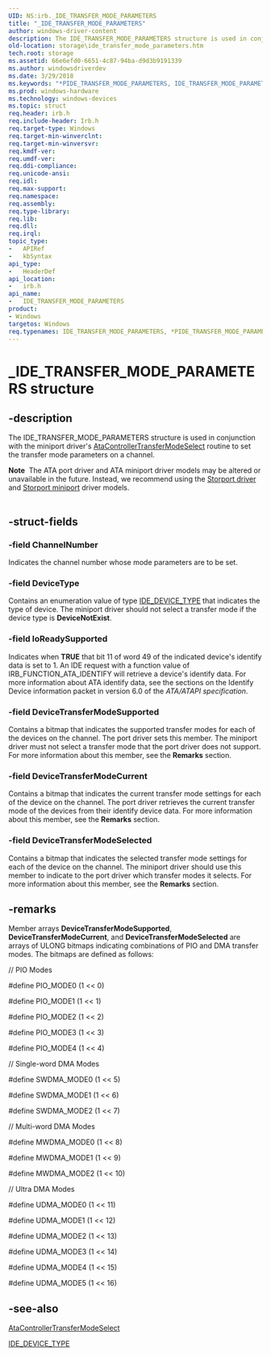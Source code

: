```yaml
---
UID: NS:irb._IDE_TRANSFER_MODE_PARAMETERS
title: "_IDE_TRANSFER_MODE_PARAMETERS"
author: windows-driver-content
description: The IDE_TRANSFER_MODE_PARAMETERS structure is used in conjunction with the miniport driver's AtaControllerTransferModeSelect routine to set the transfer mode parameters on a channel.Note  The ATA port driver and ATA miniport driver models may be altered or unavailable in the future. Instead, we recommend using the Storport driver and Storport miniport driver models.
old-location: storage\ide_transfer_mode_parameters.htm
tech.root: storage
ms.assetid: 66e6efd0-6651-4c87-94ba-d9d3b9191339
ms.author: windowsdriverdev
ms.date: 3/29/2018
ms.keywords: "*PIDE_TRANSFER_MODE_PARAMETERS, IDE_TRANSFER_MODE_PARAMETERS, IDE_TRANSFER_MODE_PARAMETERS structure [Storage Devices], PIDE_TRANSFER_MODE_PARAMETERS, PIDE_TRANSFER_MODE_PARAMETERS structure pointer [Storage Devices], _IDE_TRANSFER_MODE_PARAMETERS, irb/IDE_TRANSFER_MODE_PARAMETERS, irb/PIDE_TRANSFER_MODE_PARAMETERS, storage.ide_transfer_mode_parameters, structs-ATA_41b44f2c-8685-45fe-8c56-2a9a648782b4.xml"
ms.prod: windows-hardware
ms.technology: windows-devices
ms.topic: struct
req.header: irb.h
req.include-header: Irb.h
req.target-type: Windows
req.target-min-winverclnt: 
req.target-min-winversvr: 
req.kmdf-ver: 
req.umdf-ver: 
req.ddi-compliance: 
req.unicode-ansi: 
req.idl: 
req.max-support: 
req.namespace: 
req.assembly: 
req.type-library: 
req.lib: 
req.dll: 
req.irql: 
topic_type:
-	APIRef
-	kbSyntax
api_type:
-	HeaderDef
api_location:
-	irb.h
api_name:
-	IDE_TRANSFER_MODE_PARAMETERS
product:
- Windows
targetos: Windows
req.typenames: IDE_TRANSFER_MODE_PARAMETERS, *PIDE_TRANSFER_MODE_PARAMETERS
---
```


# _IDE_TRANSFER_MODE_PARAMETERS structure


## -description


The IDE_TRANSFER_MODE_PARAMETERS structure is used in conjunction with the miniport driver's <a href="https://msdn.microsoft.com/library/windows/hardware/ff550143">AtaControllerTransferModeSelect</a> routine to set the transfer mode parameters on a channel.
<div class="alert"><b>Note</b>  The ATA port driver and ATA miniport driver models may be altered or unavailable in the future. Instead, we recommend using the <a href="https://msdn.microsoft.com/windows/hardware/drivers/storage/storport-driver">Storport driver</a> and <a href="https://msdn.microsoft.com/windows/hardware/drivers/storage/storport-miniport-drivers">Storport miniport</a> driver models.</div><div> </div>

## -struct-fields




### -field ChannelNumber

Indicates the channel number whose mode parameters are to be set.


### -field DeviceType

Contains an enumeration value of type <a href="https://msdn.microsoft.com/library/windows/hardware/ff559096">IDE_DEVICE_TYPE</a> that indicates the type of device. The miniport driver should not select a transfer mode if the device type is <b>DeviceNotExist</b>.


### -field IoReadySupported

Indicates when <b>TRUE</b> that bit 11 of word 49 of the indicated device's identify data is set to 1. An IDE request with a function value of IRB_FUNCTION_ATA_IDENTIFY will retrieve a device's identify data. For more information about ATA identify data, see the sections on the Identify Device information packet in version 6.0 of the <i>ATA/ATAPI specification</i>.


### -field DeviceTransferModeSupported

Contains a bitmap that indicates the supported transfer modes for each of the devices on the channel. The port driver sets this member. The miniport driver must not select a transfer mode that the port driver does not support. For more information about this member, see the <b>Remarks</b> section.


### -field DeviceTransferModeCurrent

Contains a bitmap that indicates the current transfer mode settings for each of the device on the channel. The port driver retrieves the current transfer mode of the devices from their identify device data. For more information about this member, see the <b>Remarks</b> section.


### -field DeviceTransferModeSelected

Contains a bitmap that indicates the selected transfer mode settings for each of the device on the channel. The miniport driver should use this member to indicate to the port driver which transfer modes it selects. For more information about this member, see the <b>Remarks</b> section.


## -remarks



Member arrays <b>DeviceTransferModeSupported</b>, <b>DeviceTransferModeCurrent</b>, and <b>DeviceTransferModeSelected</b> are arrays of ULONG bitmaps indicating combinations of PIO and DMA transfer modes. The bitmaps are defined as follows:

// PIO Modes

#define PIO_MODE0           (1 &lt;&lt; 0)

#define PIO_MODE1           (1 &lt;&lt; 1)

#define PIO_MODE2           (1 &lt;&lt; 2)

#define PIO_MODE3           (1 &lt;&lt; 3)

#define PIO_MODE4           (1 &lt;&lt; 4)

// Single-word DMA Modes

#define SWDMA_MODE0         (1 &lt;&lt; 5)

#define SWDMA_MODE1         (1 &lt;&lt; 6)

#define SWDMA_MODE2         (1 &lt;&lt; 7)

// Multi-word DMA Modes

#define MWDMA_MODE0         (1 &lt;&lt; 8)

#define MWDMA_MODE1         (1 &lt;&lt; 9)

#define MWDMA_MODE2         (1 &lt;&lt; 10)

// Ultra DMA Modes

#define UDMA_MODE0          (1 &lt;&lt; 11)

#define UDMA_MODE1          (1 &lt;&lt; 12)

#define UDMA_MODE2          (1 &lt;&lt; 13)

#define UDMA_MODE3          (1 &lt;&lt; 14)

#define UDMA_MODE4          (1 &lt;&lt; 15)

#define UDMA_MODE5          (1 &lt;&lt; 16)




## -see-also




<a href="https://msdn.microsoft.com/library/windows/hardware/ff550143">AtaControllerTransferModeSelect</a>



<a href="https://msdn.microsoft.com/library/windows/hardware/ff559096">IDE_DEVICE_TYPE</a>
 

 

